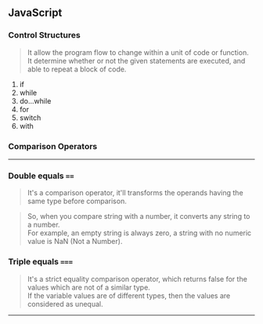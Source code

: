 ## JavaScript
### Control Structures
> It allow the program flow to change within a unit of code or function.<br/>
> It determine whether or not the given statements are executed, and able to repeat a block of code.

1. if
2. while
3. do...while
4. for
5. switch
6. with

### Comparison Operators

---

### Double equals `==`
> It's a comparison operator, it'll transforms the operands having the same type before comparison.

> So, when you compare string with a number, it converts any string to a number.<br/>
For example, an empty string is always zero, a string with no numeric value is NaN (Not a Number).

### Triple equals `===`
> It's a strict equality comparison operator, which returns false for the values which are not of a similar type.<br>
> If the variable values are of different types, then the values are considered as unequal.

---
